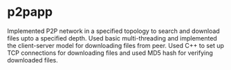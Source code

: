 # p2papp
Implemented P2P network in a specified topology to search and download files upto a specified depth.
Used basic multi-threading and implemented the client-server model for downloading files from peer.
Used C++ to set up TCP connections for downloading files and used MD5 hash for verifying downloaded files.
